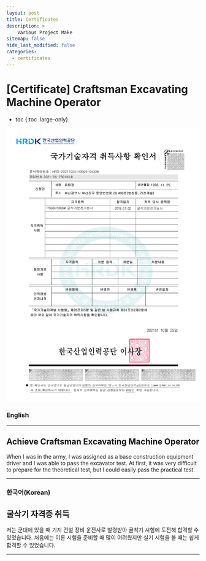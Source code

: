 ```yaml
---
layout: post
title: Certificates
description: >
    Various Project Make
sitemap: false
hide_last_modified: false
categories:
  - certificates
---
```


# [Certificate] Craftsman Excavating Machine Operator

* toc
{:toc .large-only}

![screenshot](/assets/img/blog/example-content-craft.png)
### English
---
## Achieve Craftsman Excavating Machine Operator

  When I was in the army, I was assigned as a base construction equipment driver and I was able to pass the excavator test. At first, it was very difficult to prepare for the theoretical test, but I could easily pass the practical test.

---

### 한국어(Korean)
## 굴삭기 자격증 취득
  
  저는 군대에 있을 때 기지 건설 장비 운전사로 발령받아 굴착기 시험에 도전해 합격할 수 있었습니다. 처음에는 이론 시험을 준비할 때 많이 어려웠지만 실기 시험을 볼 때는 쉽게 합격할 수 있었습니다.
  
---